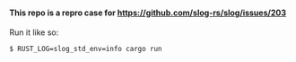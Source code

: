 #### This repo is a repro case for https://github.com/slog-rs/slog/issues/203

Run it like so:

```
$ RUST_LOG=slog_std_env=info cargo run
```
